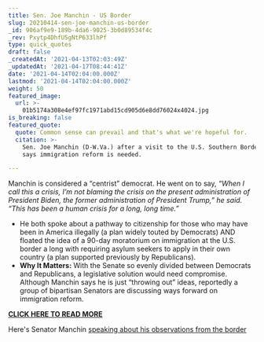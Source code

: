 ```yaml
---
title: Sen. Joe Manchin - US Border
slug: 20210414-sen-joe-manchin-us-border
_id: 906af9e9-189b-4da6-9025-3b0d89534f4c
_rev: Pxytp4DhfU5gNtP633lhPf
type: quick_quotes
draft: false
_createdAt: '2021-04-13T02:03:49Z'
_updatedAt: '2021-04-17T08:44:41Z'
date: '2021-04-14T02:04:00.000Z'
lastmod: '2021-04-14T02:04:00.000Z'
weight: 50
featured_image:
  url: >-
    01b5174a308e4ef97fc1971abd15cd905d6e8dd76024x4024.jpg
is_breaking: false
featured_quote:
  quote: Common sense can prevail and that's what we're hopeful for.
  citation: >-
    Sen. Joe Manchin (D-W.Va.) after a visit to the U.S. Southern Border – He
    says immigration reform is needed.

---
```

Manchin is considered a “centrist” democrat. He went on to say, _“When I call this a crisis, I’m not blaming the crisis on the present administration of President Biden, the former administration of President Trump,” he said. “This has been a human crisis for a long, long time.”_

* He both spoke about a pathway to citizenship for those who may have been in America illegally (a plan widely touted by Democrats) AND floated the idea of a 90-day moratorium on immigration at the U.S. border a long with requiring asylum seekers to apply in their own country (a plan supported previously by Republicans).
* **Why It Matters:** With the Senate so evenly divided between Democrats and Republicans, a legislative solution would need compromise. Although Manchin says he is just “throwing out” ideas, reportedly a group of bipartisan Senators are discussing ways forward on immigration reform.

[**CLICK HERE TO READ MORE**](https://thehill.com/homenews/senate/546090-manchin-after-border-visit-past-time-to-do-immigration-reform)

Here's Senator Manchin [speaking about his observations from the border](https://www.youtube.com/watch?v=zRXDkchyqyQ)
